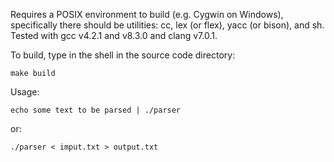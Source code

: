 Requires a POSIX environment to build (e.g. Cygwin on Windows), specifically there should be utilities: cc, lex (or flex), yacc (or bison), and sh. Tested with gcc v4.2.1 and v8.3.0 and clang v7.0.1.

To build, type in the shell in the source code directory:

    make build

Usage:

    echo some text to be parsed | ./parser

or:

    ./parser < imput.txt > output.txt
